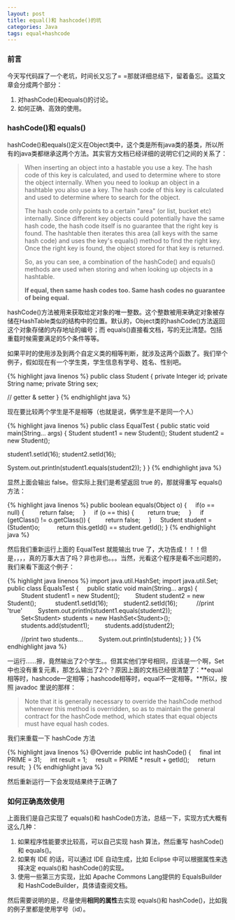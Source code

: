 ```yaml
---
layout: post
title: equal()和 hashcode()的坑
categories: Java
tags: equal+hashcode
---
```


### 前言

今天写代码踩了一个老坑，时间长又忘了= =那就详细总结下，留着备忘。这篇文章会分成两个部分：

1. 对hashCode()和equals()的讨论。
2. 如何正确、高效的使用。 

### hashCode()和 equals()

hashCode()和equals()定义在Object类中，这个类是所有java类的基类，所以所有的java类都继承这两个方法。其实官方文档已经详细的说明它们之间的关系了：

> When inserting an object into a hastable you use a key. The hash code of this key is calculated, and used to determine where to store the object internally. When you need to lookup an object in a hashtable you also use a key. The hash code of this key is calculated and used to determine where to search for the object.
> 
> The hash code only points to a certain "area" (or list, bucket etc) internally. Since different key objects could potentially have the same hash code, the hash code itself is no guarantee that the right key is found. The hashtable then iterates this area (all keys with the same hash code) and uses the key's equals() method to find the right key. Once the right key is found, the object stored for that key is returned.
> 
> So, as you can see, a combination of the hashCode() and equals() methods are used when storing and when looking up objects in a hashtable.
> 
> **If equal, then same hash codes too. Same hash codes no guarantee of being equal.**


hashCode()方法被用来获取给定对象的唯一整数。这个整数被用来确定对象被存储在HashTable类似的结构中的位置。默认的，Object类的hashCode()方法返回这个对象存储的内存地址的编号；而 equals()直接看文档，写的无比清楚。包括重载时候需要满足的5个条件等等。

如果平时的使用涉及到两个自定义类的相等判断，就涉及这两个函数了。我们举个例子，假如现在有一个学生类，学生信息有学号、姓名、性别吧。

{% highlight java linenos %}
public class Student {
private Integer id;
private String name;
private String sex;

// getter & setter
}
{% endhighlight java %}

现在要比较两个学生是不是相等（也就是说，俩学生是不是同一个人）

{% highlight java linenos %}
public class EqualTest {
public static void main(String… args) {
Student student1 = new Student();
Student student2 = new Student();

student1.setId(16);
student2.setId(16);

System.out.println(student1.equals(student2));
}
}
{% endhighlight java %}

显然上面会输出 false。但实际上我们是希望返回 true 的，那就得重写 equals()方法：

{% highlight java linenos %}
public boolean equals(Object o) {
    if(o == null) {
        return false;
    }
    if (o == this) {
       return true;
    }
    if (getClass() != o.getClass()) {
        return false;
    }
    Student student = (Student)o;
        
return this.getId() == student.getId();
}
{% endhighlight java %}

然后我们重新运行上面的 EqualTest 就能输出 true 了，大功告成！！！但是，，，，真的万事大吉了吗？非也非也。。。当然，光看这个程序是看不出问题的，我们来看下面这个例子：

{% highlight java linenos %}
import java.util.HashSet;
import java.util.Set;
 
public class EqualsTest {
    public static void main(String… args) {
        Student student1 = new Student();
        Student student2 = new Student();
 
        student1.setId(16);
        student2.setId(16);
 
        //print 'true'
        System.out.println(student1.equals(student2));
 
        Set\<Student\> students = new HashSet\<Student\>();
        students.add(student1);
        students.add(student2);

        //print two students…
        System.out.println(students);
}
}
{% endhighlight java %}

一运行……擦，竟然输出了2个学生。。但其实他们学号相同，应该是一个啊，Set中也没有重复元素，那怎么输出了2个？原因上面的文档已经很清楚了：**equal相等时，hashcode一定相等；hashcode相等时，equal不一定相等。**所以，按照 javadoc 里说的那样：

> Note that it is generally necessary to override the hashCode method whenever this method is overridden, so as to maintain the general contract for the hashCode method, which states that equal objects must have equal hash codes.

我们来重载一下 hashCode 方法

{% highlight java linenos %}
@Override
 public int hashCode() {
    final int PRIME = 31;
    int result = 1;
    result = PRIME * result + getId();
    return result;
 }
{% endhighlight java %}

然后重新运行一下会发现结果终于正确了

### 如何正确高效使用

上面我们是自己实现了 equals()和 hashCode()方法，总结一下，实现方式大概有这么几种：

1. 如果程序性能要求比较高，可以自己实现 hash 算法，然后重写 hashCode()和 equals()。
2. 如果有 IDE 的话，可以通过 IDE 自动生成，比如 Eclipse 中可以根据属性来选择决定 equals()和 hashCode()的实现。
3. 使用一些第三方实现，比如 Apache Commons Lang提供的 EqualsBuilder 和 HashCodeBuilder，具体请查阅文档。

然后需要说明的是，尽量使用**相同的属性**去实现 equals()和 hashCode()，比如我的例子里都是使用学号（id）。


